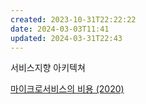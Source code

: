 ```yaml
---
created: 2023-10-31T22:22:22
date: 2024-03-03T11:41
updated: 2024-03-31T22:43
---
```

서비스지향 아키텍쳐

[마이크로서비스의 비용 (2020)](https://news.hada.io/topic?id=11606)